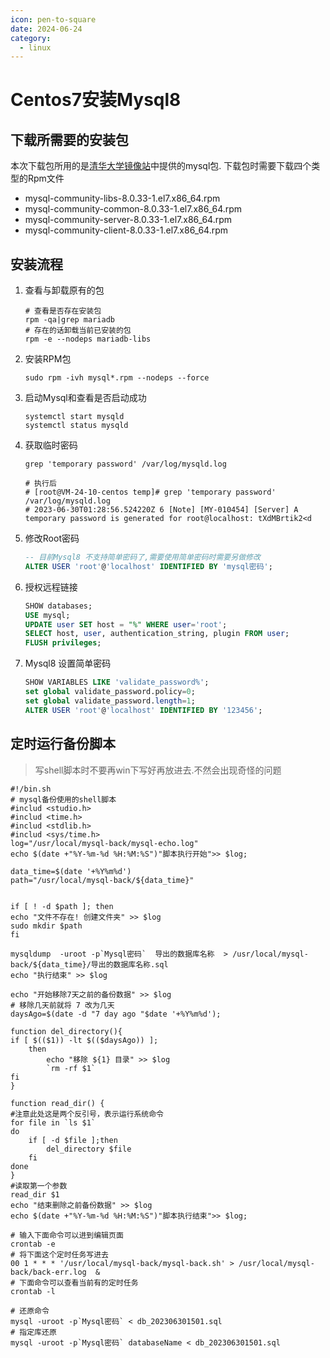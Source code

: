 ```yaml
---
icon: pen-to-square
date: 2024-06-24
category:
  - linux
---
```

# Centos7安装Mysql8

## 下载所需要的安装包

本次下载包所用的是[清华大学镜像站](https://mirrors.tuna.tsinghua.edu.cn/)中提供的mysql包. 下载包时需要下载四个类型的Rpm文件

- mysql-community-libs-8.0.33-1.el7.x86_64.rpm
- mysql-community-common-8.0.33-1.el7.x86_64.rpm
- mysql-community-server-8.0.33-1.el7.x86_64.rpm
- mysql-community-client-8.0.33-1.el7.x86_64.rpm

## 安装流程

1. 查看与卸载原有的包

    ```shell
    # 查看是否存在安装包
    rpm -qa|grep mariadb
    # 存在的话卸载当前已安装的包
    rpm -e --nodeps mariadb-libs
    ```

2. 安装RPM包

    ```shell
    sudo rpm -ivh mysql*.rpm --nodeps --force
    ```

3. 启动Mysql和查看是否启动成功

    ```shell
    systemctl start mysqld
    systemctl status mysqld
    ```

4. 获取临时密码

    ```shell
    grep 'temporary password' /var/log/mysqld.log

    # 执行后
    # [root@VM-24-10-centos temp]# grep 'temporary password' /var/log/mysqld.log
    # 2023-06-30T01:28:56.524220Z 6 [Note] [MY-010454] [Server] A temporary password is generated for root@localhost: tXdMBrtik2<d
    ```

5. 修改Root密码

    ```sql
    -- 目前Mysql8 不支持简单密码了,需要使用简单密码时需要另做修改
    ALTER USER 'root'@'localhost' IDENTIFIED BY 'mysql密码';
    ```

6. 授权远程链接

    ```sql
    SHOW databases;
    USE mysql;
    UPDATE user SET host = "%" WHERE user='root';
    SELECT host, user, authentication_string, plugin FROM user;
    FLUSH privileges;
    ```

7. Mysql8 设置简单密码

    ```sql
    SHOW VARIABLES LIKE 'validate_password%';
    set global validate_password.policy=0;
    set global validate_password.length=1;
    ALTER USER 'root'@'localhost' IDENTIFIED BY '123456';
    ```

## 定时运行备份脚本

> 写shell脚本时不要再win下写好再放进去.不然会出现奇怪的问题

```shell
#!/bin.sh
# mysql备份使用的shell脚本
#includ <studio.h>
#includ <time.h>
#includ <stdlib.h>
#includ <sys/time.h>
log="/usr/local/mysql-back/mysql-echo.log"
echo $(date +"%Y-%m-%d %H:%M:%S")"脚本执行开始">> $log;

data_time=$(date '+%Y%m%d')
path="/usr/local/mysql-back/${data_time}"


if [ ! -d $path ]; then
echo "文件不存在! 创建文件夹" >> $log
sudo mkdir $path
fi

mysqldump  -uroot -p`Mysql密码`  导出的数据库名称  > /usr/local/mysql-back/${data_time}/导出的数据库名称.sql
echo "执行结束" >> $log

echo "开始移除7天之前的备份数据" >> $log
# 移除几天前就将 7 改为几天
daysAgo=$(date -d "7 day ago "$date '+%Y%m%d');

function del_directory(){
if [ $(($1)) -lt $(($daysAgo)) ];
    then
        echo "移除 ${1} 目录" >> $log
        `rm -rf $1`
fi
}

function read_dir() {
#注意此处这是两个反引号，表示运行系统命令
for file in `ls $1`
do
    if [ -d $file ];then
        del_directory $file
    fi
done
}
#读取第一个参数
read_dir $1
echo "结束删除之前备份数据" >> $log
echo $(date +"%Y-%m-%d %H:%M:%S")"脚本执行结束">> $log;
```

```shell
# 输入下面命令可以进到编辑页面
crontab -e
# 将下面这个定时任务写进去
00 1 * * * '/usr/local/mysql-back/mysql-back.sh' > /usr/local/mysql-back/back-err.log  &
# 下面命令可以查看当前有的定时任务
crontab -l
```

```shell
# 还原命令
mysql -uroot -p`Mysql密码` < db_202306301501.sql
# 指定库还原
mysql -uroot -p`Mysql密码` databaseName < db_202306301501.sql

```
